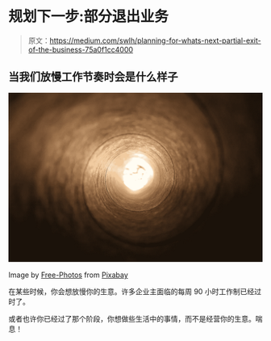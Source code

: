 # 规划下一步:部分退出业务

> 原文：<https://medium.com/swlh/planning-for-whats-next-partial-exit-of-the-business-75a0f1cc4000>

## **当我们放慢工作节奏时会是什么样子**

![](img/626cf061f6f3f22d31a5312e123656ac.png)

Image by [Free-Photos](https://pixabay.com/users/Free-Photos-242387/?utm_source=link-attribution&utm_medium=referral&utm_campaign=image&utm_content=336693) from [Pixabay](https://pixabay.com/?utm_source=link-attribution&utm_medium=referral&utm_campaign=image&utm_content=336693)

在某些时候，你会想放慢你的生意。许多企业主面临的每周 90 小时工作制已经过时了。

或者也许你已经过了那个阶段，你想做些生活中的事情，而不是经营你的生意。喘息！